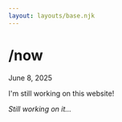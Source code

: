 ```yaml
---
layout: layouts/base.njk
---
```


# /now

<date>June 8, 2025</date>

I'm still working on this website!

*Still working on it...*
